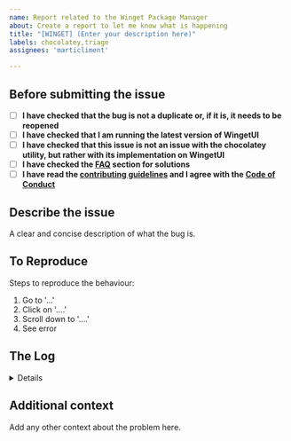 ```yaml
---
name: Report related to the Winget Package Manager
about: Create a report to let me know what is happening
title: "[WINGET] (Enter your description here)"
labels: chocolatey,triage
assignees: 'marticliment'

---
```


## Before submitting the issue

- [ ] **I have checked that the bug is not a duplicate or, if it is, it needs to be reopened**
- [ ] **I have checked that I am running the latest version of WingetUI**
- [ ] **I have checked that this issue is not an issue with the chocolatey utility, but rather with its implementation on WingetUI**
- [ ] **I have checked the [FAQ](https://github.com/martinet101/WingetUI#faq) section for solutions**
- [ ] **I have read the [contributing guidelines](https://github.com/marticliment/WingetUI/blob/main/CONTRIBUTING.md#issues) and I agree with the [Code of Conduct](https://github.com/marticliment/WingetUI/blob/main/CODE_OF_CONDUCT.md)**

## Describe the issue
A clear and concise description of what the bug is.

## To Reproduce
Steps to reproduce the behaviour:
1. Go to '...'
2. Click on '....'
3. Scroll down to '....'
4. See error

## The Log

<details>

```
Please paste here the log (Go to the three dots menu on the top-right corner of WingetUI -> Winget Log. 

If the issue can be reproduced, please send the log AFTER reproducing the issue (1. Launch WingetUI, 2. Reproduce the issue, 3. Paste the log)
```

</details>

## Additional context
Add any other context about the problem here.

